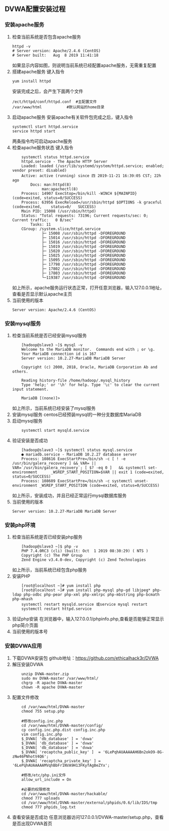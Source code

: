 ## DVWA配置安装过程
### 安装apache服务
1. 检查当前系统是否包含apache服务
	```shell
	httpd -v
	# Server version: Apache/2.4.6 (CentOS)
	# Server built:   Aug  8 2019 11:41:18
	```
	如果显示内容如图，则说明当前系统已经配置apache服务，无需重复配置
2. 搭建apache服务
	键入指令
	```shell
	yum install httpd
	```
	安装完成之后，会产生下面两个文件
	```shell
	/ect/httpd/conf/httpd.conf	#主配置文件
	/var/www/html			#默认网站的home目录
	```	
3. 启动apache服务
	安装apache有关软件包完成之后，键入指令
	```shell
	systemctl start httpd.service
	service httpd start
	```
	两条指令均可启动apache服务
4. 检查apache服务状态
	键入指令
	```shell
		systemctl status httpd.service
		httpd.service - The Apache HTTP Server
   		Loaded: loaded (/usr/lib/systemd/system/httpd.service; enabled; vendor preset: disabled)
   		Active: active (running) since 四 2019-11-21 16:39:05 CST; 22h ago
     		Docs: man:httpd(8)
      		     man:apachectl(8)
  		Process: 14907 ExecStop=/bin/kill -WINCH ${MAINPID} (code=exited, status=0/SUCCESS)
  		Process: 63956 ExecReload=/usr/sbin/httpd $OPTIONS -k graceful (code=exited, 	status=0/	SUCCESS)
		Main PID: 15008 (/usr/sbin/httpd)
   		Status: "Total requests: 73196; Current requests/sec: 0; Current traffic:   0 B/sec"
    		Tasks: 11
   		CGroup: /system.slice/httpd.service
      		     ├─ 15008 /usr/sbin/httpd -DFOREGROUND
      		     ├─ 15014 /usr/sbin/httpd -DFOREGROUND
      		     ├─ 15016 /usr/sbin/httpd -DFOREGROUND
      		     ├─ 15019 /usr/sbin/httpd -DFOREGROUND
      		     ├─ 15020 /usr/sbin/httpd -DFOREGROUND
      		     ├─ 15025 /usr/sbin/httpd -DFOREGROUND
      		     ├─ 15095 /usr/sbin/httpd -DFOREGROUND
      		     ├─ 17798 /usr/sbin/httpd -DFOREGROUND
      		     ├─ 17802 /usr/sbin/httpd -DFOREGROUND
      		     ├─ 17803 /usr/sbin/httpd -DFOREGROUND
      		     └─119387 /usr/sbin/httpd -DFOREGROUND
	```
	如上所示，apache服务运行状态正常，打开任意浏览器，输入127.0.0.1地址，查看是否显示默认apache主页
5. 当前使用的版本
	```shell
	Server version: Apache/2.4.6 (CentOS)
	```
	
### 安装mysql服务
1. 检查当前系统是否已经安装mysql服务
	```shell
		[hadoop@slave3 ~]$ mysql -v
		Welcome to the MariaDB monitor.  Commands end with ; or \g.
		Your MariaDB connection id is 167
		Server version: 10.2.27-MariaDB MariaDB Server
	
		Copyright (c) 2000, 2018, Oracle, MariaDB Corporation Ab and others.
	
		Reading history-file /home/hadoop/.mysql_history
		Type 'help;' or '\h' for help. Type '\c' to clear the current input statement.
	
		MariaDB [(none)]> 

	```
	如上所示，当前系统已经安装了mysql服务
2. 安装mysql服务
	centos已经预装mysql的一种分支数据库MariaDB
3. 启动mysql服务
	```shell
		systemctl start mysqld.service	
	```
4. 验证安装是否成功
	```shell
		[hadoop@slave3 ~]$ systemctl status mysql.service 
		● mariadb.service - MariaDB 10.2.27 database server
  		Process: 108616 ExecStartPre=/bin/sh -c [ ! -e /usr/bin/galera_recovery ] && VAR= ||   VAR=`/usr/bin/galera_recovery`; [ $? -eq 0 ]   && systemctl set-environment 		_WSREP_START_POSITION=$VAR || exit 1 (code=exited, status=0/SUCCESS)
		Process: 108609 ExecStartPre=/bin/sh -c systemctl unset-environment _WSREP_START_POSITION (code=exited, status=0/SUCCESS)

	```
	如上所示，安装成功，并且已经正常运行mysql数据库服务
5. 当前使用的版本
	```shell
	Server version: 10.2.27-MariaDB MariaDB Server
	```
### 安装php环境
1. 检查当前系统是否已经安装php服务 
	```shell 
		[hadoop@slave3 ~]$ php -v
		PHP 7.4.0RC3 (cli) (built: Oct  1 2019 08:30:29) ( NTS )
		Copyright (c) The PHP Group
		Zend Engine v3.4.0-dev, Copyright (c) Zend Technologies

	```
	如上所示，当前系统已经包含php服务
2. 安装PHP
	```shell
		[root@localhost ~]# yum install php
		[root@localhost ~]# yum install php-mysql php-gd libjpeg* php-ldap php-odbc php-pear php-xml php-xmlrpc php-mbstring php-bcmath php-mhash
		systemctl restart mysqld.service 或service mysql restart
		systemctl restart httpd.service
	```
3. 验证php安装
	在浏览器中，输入127.0.0.1/phpinfo.php,查看是否能够正常显示php简介页面
4. 当前使用的版本号
### 安装DVWA应用
1. 下载DVWA安装包
	github地址：https://github.com/ethicalhack3r/DVWA
2. 解压安装DVWA
	```shell
		unzip DVWA-master.zip
		sudo mv DVWA-master /var/www/html/
		chgrp -R apache DVWA-master
		chown -R apache DVWA-master
	```
3. 配置文件修改
	```shell
		cd /var/www/html/DVWA-master
		chmod 755 setup.php

		#修改config.inc.php
		cd /var/www/html/DVWA-master/config/
		cp config.inc.php.dist config.inc.php
		vim config.inc.php
		$_DVWA[ 'db_database' ] = 'dvwa'
		$_DVWA[ 'db_database' ] = 'dvwa'
		$_DVWA[ 'db_database' ] = 'dvwa'
		$_DVWA[ 'recaptcha_public_key' ]  = '6LePqhAUAAAAAH6Bn2okO9-8G-zNw46PNhotV4Q6';
		$_DVWA[ 'recaptcha_private_key' ] = '6LePqhAUAAAAAMVqhBbFr1NVA9H13FKyfAgBeZYx';
		
		#修改/etc/php.ini文件
		allow_url_include = On

		#必要的权限修改
		cd /var/www/html/DVWA-master/hackable/
		chmod 777 uploads
		cd /var/www/html/DVWA-master/external/phpids/0.6/lib/IDS/tmp
		chmod 777 phpids_log.txt
	```
4. 查看安装是否成功
	任意浏览器访问127.0.0.1/DVWA-master/setup.php，查看是否出现DVWA首页

